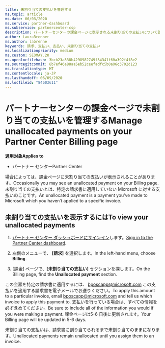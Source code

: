 ```yaml
---
title: 未割り当ての支払いを管理する
ms.topic: article
ms.date: 06/08/2020
ms.service: partner-dashboard
ms.subservice: partnercenter-csp
description: パートナーセンターの課金ページに表示される未割り当ての支払いについて説明します。 また、請求書に適用する方法についても説明します。
author: LauraBrenner
ms.author: labrenne
keywords: 請求、支払い、支払い、未割り当ての支払い
ms.localizationpriority: medium
ms.custom: SEOMAY.20
ms.openlocfilehash: 3bcb23a338b4298982749f34341f60a392f4f8e2
ms.sourcegitcommit: 8b7ef46a88aa5eb52ceefadfc5b0a06c3702d123
ms.translationtype: MT
ms.contentlocale: ja-JP
ms.lasthandoff: 06/09/2020
ms.locfileid: "84603611"
---
```

# <a name="manage-unallocated-payments-on-your-partner-center-billing-page"></a><span data-ttu-id="b864f-105">パートナーセンターの課金ページで未割り当ての支払いを管理する</span><span class="sxs-lookup"><span data-stu-id="b864f-105">Manage unallocated payments on your Partner Center Billing page</span></span>

<span data-ttu-id="b864f-106">**適用対象**</span><span class="sxs-lookup"><span data-stu-id="b864f-106">**Applies to**</span></span>

- <span data-ttu-id="b864f-107">パートナー センター</span><span class="sxs-lookup"><span data-stu-id="b864f-107">Partner Center</span></span>

<span data-ttu-id="b864f-108">場合によっては、課金ページに未割り当ての支払いが表示されることがあります。</span><span class="sxs-lookup"><span data-stu-id="b864f-108">Occasionally you may see an unallocated payment on your Billing page.</span></span> <span data-ttu-id="b864f-109">未割り当ての支払いとは、特定の請求書に適用していない Microsoft に対する支払いのことです。</span><span class="sxs-lookup"><span data-stu-id="b864f-109">An unallocated payment is a payment you’ve made to Microsoft which you haven’t applied to a specific invoice.</span></span>

## <a name="to-view-your-unallocated-payments"></a><span data-ttu-id="b864f-110">未割り当ての支払いを表示するには</span><span class="sxs-lookup"><span data-stu-id="b864f-110">To view your unallocated payments</span></span>

1. <span data-ttu-id="b864f-111">[パートナー センター ダッシュボードにサインイン](https://partner.microsoft.com/dashboard/home)します。</span><span class="sxs-lookup"><span data-stu-id="b864f-111">[Sign in to the Partner Center dashboard](https://partner.microsoft.com/dashboard/home).</span></span>

2. <span data-ttu-id="b864f-112">左側のメニューで、 **[請求]** を選択します。</span><span class="sxs-lookup"><span data-stu-id="b864f-112">In the left-hand menu, choose **Billing**.</span></span>

3. <span data-ttu-id="b864f-113">[課金] ページで、[**未割り当ての支払い**] セクションを探します。</span><span class="sxs-lookup"><span data-stu-id="b864f-113">On the Billing page, find the **Unallocated payment** section.</span></span> 

<span data-ttu-id="b864f-114">この金額を特定の請求書に適用するには、 bposcapp@microsoft.com この支払いを適用する請求書を電子メールでお送りください。</span><span class="sxs-lookup"><span data-stu-id="b864f-114">To apply this amount to a particular invoice, email bposcapp@microsoft.com and tell us which invoice to apply this payment to.</span></span> <span data-ttu-id="b864f-115">支払いを行っている場合は、すべての情報を必ず含めてください。</span><span class="sxs-lookup"><span data-stu-id="b864f-115">Be sure to include all of the information you would if you were making a payment.</span></span> <span data-ttu-id="b864f-116">課金ページは5-6 日後に更新されます。</span><span class="sxs-lookup"><span data-stu-id="b864f-116">Your Billing page will be updated in 5-6 days.</span></span> 

<span data-ttu-id="b864f-117">未割り当ての支払いは、請求書に割り当てられるまで未割り当てのままになります。</span><span class="sxs-lookup"><span data-stu-id="b864f-117">Unallocated payments remain unallocated until you assign them to an invoice.</span></span> 
